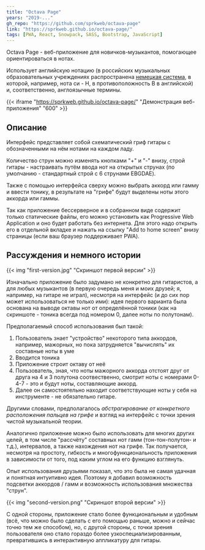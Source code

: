 ```yaml
---
title: "Octava Page"
years: "2019-..."
gh_repo: "https://github.com/sprkweb/octava-page"
link: "https://sprkweb.github.io/octava-page/"
tags: [PWA, React, Snowpack, SASS, Bootstrap, JavaScript]
---
```


Octava Page - веб-приложение для новичков-музыкантов,
помогающее ориентироваться в нотах.
<!--more-->

Использует английскую нотацию (в российских музыкальных образовательных
учреждениях распространена [немецкая система](https://ru.wikipedia.org/wiki/%D0%91%D1%83%D0%BA%D0%B2%D0%B5%D0%BD%D0%BD%D0%B0%D1%8F_%D0%BD%D0%BE%D1%82%D0%B0%D1%86%D0%B8%D1%8F),
в которой, например, нота си - H, в противоположность B в английской)
и, соответственно, англоязычные термины.

{{< iframe "https://sprkweb.github.io/octava-page/" "Демонстрация веб-приложения" "600" >}}

## Описание

Интерфейс представляет собой схематический гриф гитары с обозначенными на нём
нотами на каждом ладу.

Количество струн можно изменять кнопками "+" и "-" внизу, строй гитары -
настраивать путём ввода нот на открытых струнах (по умолчанию - стандартный
строй с 6 струнами EBGDAE).

Также с помощью интерфейса сверху можно выбрать аккорд или гамму и ввести
тонику, в результате на "грифе" будут выделены ноты этого аккорда или гаммы.

Так как приложение беcсерверное и в собранном виде содержит только статические
файлы, его можно установить как Progressive Web Application и оно будет
работать без интернета. Для этого надо открыть его в отдельной вкладке и нажать
на ссылку "Add to home screen" внизу страницы (если ваш браузер поддерживает PWA).

## Рассуждения и немного истории

{{< img "first-version.jpg" "Скриншот первой версии" >}}

Изначально приложение было задумано не конкретно для гитаристов, а для любых
музыкантов (в первую очередь меня и моих друзей; я, например, на гитаре не
играл), несмотря на интерфейс (и до сих пор может использоваться не только
ими): идея первого варианта была
основана на выводе октавы нот от определённой тоники (как на скриншоте - тоника
всегда под номером 0, далее ноты по полутонам).

Предполагаемый способ использования был такой:

1. Пользователь знает "устройство" некоторого типа аккордов, например, мажорных,
но пока затрудняется "вычислять" их составные ноты в уме
2. Вводится тоника
3. Приложение строит октаву от неё
4. Пользователь, зная, что ноты мажорного аккорда отстоят друг от друга на
4 и 3 полутона соотвественно, смотрит ноты с номерами 0-4-7 - это и будут
ноты, составляющие аккорд.
5. Далее он самостоятельно находит соответствующие ноты у себя на инструменте - не обязательно гитаре.

Другими словами, предполагалось _абстрагирование от конкретного расположения
пальцев на грифе_ и взгляд на интерфейс с точки зрения чистой музыкальной теории.

Аналогично приложение можно было использовать для многих других целей, в том
числе "рассчёту" составных нот гамм (тон-тон-полутон- и т.д.), интервалов,
а также нахождения нот на грифе. Так получается, несмотря на простоту,
гибкость и многофункциональность приложения в зависимости от
того, под каким углом на его функцию взглянуть.

Опыт использования друзьями показал, что это была не самая удачная и понятная
интуитивно идея. Поэтому я добавил возможность подсветки аккордов / гамм и
возможность использования множества "струн".

{{< img "second-version.png" "Скриншот второй версии" >}}

С одной стороны, приложение стало более функциональным и удобным (всё, что
можно было сделать с его помощью раньше, можно и сейчас точно тем же способом),
но, с другой стороны, с точки зрения пользователя оно стало гораздо более
узкоспециализированным, превратившись в интерактивную аппликатуру для гитары.
